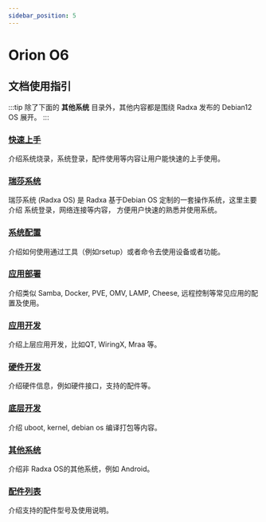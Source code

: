 ```yaml
---
sidebar_position: 5
---
```


# Orion O6

## 文档使用指引

:::tip
除了下面的 **其他系统** 目录外，其他内容都是围绕 Radxa 发布的 Debian12 OS 展开。
:::

### [快速上手](/orion/o6/getting-started)

介绍系统烧录，系统登录，配件使用等内容让用户能快速的上手使用。

### [瑞莎系统](/orion/o6/radxa-os)

瑞莎系统 (Radxa OS) 是 Radxa 基于Debian OS 定制的一套操作系统，这里主要介绍 系统登录，网络连接等内容，
方便用户快速的熟悉并使用系统。

### [系统配置](/orion/o6/os-config)

介绍如何使用通过工具（例如rsetup）或者命令去使用设备或者功能。

### [应用部署](/orion/o6/apps-deployment)

介绍类似 Samba, Docker, PVE, OMV, LAMP, Cheese, 远程控制等常见应用的配置及使用。

### [应用开发](/orion/o6/app-development)

介绍上层应用开发，比如QT, WiringX, Mraa 等。

### [硬件开发](/orion/o6/hardware-design)

介绍硬件信息，例如硬件接口，支持的配件等。

### [底层开发](/orion/o6/low-level-dev)

介绍 uboot, kernel, debian os 编译打包等内容。

### [其他系统](/orion/o6/other-os)

介绍非 Radxa OS的其他系统，例如 Android。

### [配件列表](/orion/o6/accessories)

介绍支持的配件型号及使用说明。
